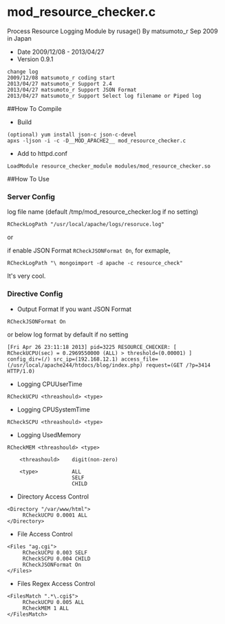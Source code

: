 # mod_resource_checker.c
Process Resource Logging Module by rusage() By matsumoto_r Sep 2009 in Japan

- Date     2009/12/08 - 2013/04/27
- Version  0.9.1

```
change log
2009/12/08 matsumoto_r coding start
2013/04/27 matsumoto_r Support 2.4
2013/04/27 matsumoto_r Support JSON Format
2013/04/27 matsumoto_r Support Select log filename or Piped log
```

##How To Compile
- Build
```
(optional) yum install json-c json-c-devel
apxs -ljson -i -c -D__MOD_APACHE2__ mod_resource_checker.c
```

- Add to  httpd.conf
```
LoadModule resource_checker_module modules/mod_resource_checker.so
```


##How To Use
### Server Config
log file name (default /tmp/mod_resource_checker.log if no setting)

```
RCheckLogPath "/usr/local/apache/logs/resoruce.log"
```

or

if enable JSON Format `RCheckJSONFormat On`, for exmaple, 

```
RCheckLogPath "\ mongoimport -d apache -c resource_check"
```

It's very cool.


### Directive Config
- Output Format
If you want JSON Format

```
RCheckJSONFormat On
```

or below log format by default if no setting

```
[Fri Apr 26 23:11:18 2013] pid=3225 RESOURCE_CHECKER: [ RCheckUCPU(sec) = 0.2969550000 (ALL) > threshold=(0.00001) ] config_dir=(/) src_ip=(192.168.12.1) access_file=(/usr/local/apache244/htdocs/blog/index.php) request=(GET /?p=3414 HTTP/1.0)
```

- Logging CPUUserTime
```
RCheckUCPU <threashould> <type>
```

- Logging CPUSystemTime
```
RCheckSCPU <threashould> <type>
```

- Logging UsedMemory
```
RCheckMEM <threashould> <type>

    <threashould>    digit(non-zero)

    <type>           ALL
                     SELF
                     CHILD
```

- Directory Access Control
```
<Directory "/var/www/html">
     RCheckUCPU 0.0001 ALL
</Directory>
```

- File Access Control
```
<Files "ag.cgi">
     RCheckUCPU 0.003 SELF
     RCheckSCPU 0.004 CHILD
     RCheckJSONFormat On
</Files>
```

- Files Regex Access Control
```
<FilesMatch ".*\.cgi$">
     RCheckUCPU 0.005 ALL
     RCheckMEM 1 ALL
</FilesMatch>
```

